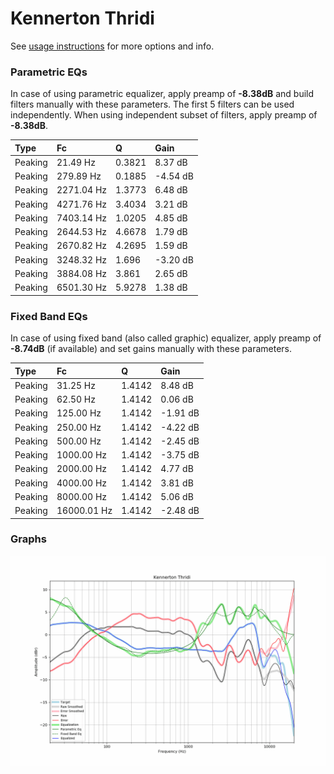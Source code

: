 # Kennerton Thridi
See [usage instructions](https://github.com/jaakkopasanen/AutoEq#usage) for more options and info.

### Parametric EQs
In case of using parametric equalizer, apply preamp of **-8.38dB** and build filters manually
with these parameters. The first 5 filters can be used independently.
When using independent subset of filters, apply preamp of **-8.38dB**.

| Type    | Fc         |      Q | Gain     |
|:--------|:-----------|:-------|:---------|
| Peaking | 21.49 Hz   | 0.3821 | 8.37 dB  |
| Peaking | 279.89 Hz  | 0.1885 | -4.54 dB |
| Peaking | 2271.04 Hz | 1.3773 | 6.48 dB  |
| Peaking | 4271.76 Hz | 3.4034 | 3.21 dB  |
| Peaking | 7403.14 Hz | 1.0205 | 4.85 dB  |
| Peaking | 2644.53 Hz | 4.6678 | 1.79 dB  |
| Peaking | 2670.82 Hz | 4.2695 | 1.59 dB  |
| Peaking | 3248.32 Hz | 1.696  | -3.20 dB |
| Peaking | 3884.08 Hz | 3.861  | 2.65 dB  |
| Peaking | 6501.30 Hz | 5.9278 | 1.38 dB  |

### Fixed Band EQs
In case of using fixed band (also called graphic) equalizer, apply preamp of **-8.74dB**
(if available) and set gains manually with these parameters.

| Type    | Fc          |      Q | Gain     |
|:--------|:------------|:-------|:---------|
| Peaking | 31.25 Hz    | 1.4142 | 8.48 dB  |
| Peaking | 62.50 Hz    | 1.4142 | 0.06 dB  |
| Peaking | 125.00 Hz   | 1.4142 | -1.91 dB |
| Peaking | 250.00 Hz   | 1.4142 | -4.22 dB |
| Peaking | 500.00 Hz   | 1.4142 | -2.45 dB |
| Peaking | 1000.00 Hz  | 1.4142 | -3.75 dB |
| Peaking | 2000.00 Hz  | 1.4142 | 4.77 dB  |
| Peaking | 4000.00 Hz  | 1.4142 | 3.81 dB  |
| Peaking | 8000.00 Hz  | 1.4142 | 5.06 dB  |
| Peaking | 16000.01 Hz | 1.4142 | -2.48 dB |

### Graphs
![](./Kennerton%20Thridi.png)